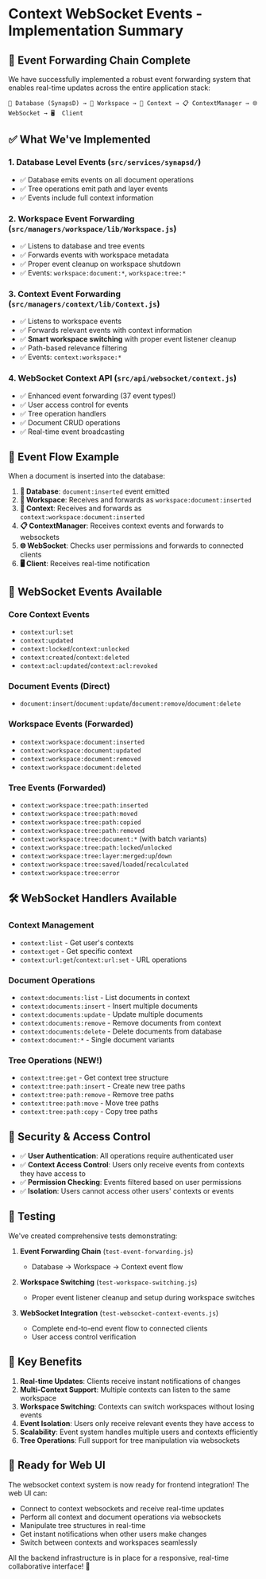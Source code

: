 # Context WebSocket Events - Implementation Summary

## 🎯 **Event Forwarding Chain Complete**

We have successfully implemented a robust event forwarding system that enables real-time updates across the entire application stack:

```
📄 Database (SynapsD) → 🏢 Workspace → 🎯 Context → 📋 ContextManager → 🌐 WebSocket → 🖥️  Client
```

## ✅ **What We've Implemented**

### 1. **Database Level Events** (`src/services/synapsd/`)
- ✅ Database emits events on all document operations
- ✅ Tree operations emit path and layer events
- ✅ Events include full context information

### 2. **Workspace Event Forwarding** (`src/managers/workspace/lib/Workspace.js`)
- ✅ Listens to database and tree events
- ✅ Forwards events with workspace metadata
- ✅ Proper event cleanup on workspace shutdown
- ✅ Events: `workspace:document:*`, `workspace:tree:*`

### 3. **Context Event Forwarding** (`src/managers/context/lib/Context.js`)
- ✅ Listens to workspace events
- ✅ Forwards relevant events with context information
- ✅ **Smart workspace switching** with proper event listener cleanup
- ✅ Path-based relevance filtering
- ✅ Events: `context:workspace:*`

### 4. **WebSocket Context API** (`src/api/websocket/context.js`)
- ✅ Enhanced event forwarding (37 event types!)
- ✅ User access control for events
- ✅ Tree operation handlers
- ✅ Document CRUD operations
- ✅ Real-time event broadcasting

## 🔄 **Event Flow Example**

When a document is inserted into the database:

1. **📄 Database**: `document:inserted` event emitted
2. **🏢 Workspace**: Receives and forwards as `workspace:document:inserted`
3. **🎯 Context**: Receives and forwards as `context:workspace:document:inserted`
4. **📋 ContextManager**: Receives context events and forwards to websockets
5. **🌐 WebSocket**: Checks user permissions and forwards to connected clients
6. **🖥️  Client**: Receives real-time notification

## 📡 **WebSocket Events Available**

### Core Context Events
- `context:url:set`
- `context:updated`
- `context:locked`/`context:unlocked`
- `context:created`/`context:deleted`
- `context:acl:updated`/`context:acl:revoked`

### Document Events (Direct)
- `document:insert`/`document:update`/`document:remove`/`document:delete`

### Workspace Events (Forwarded)
- `context:workspace:document:inserted`
- `context:workspace:document:updated`
- `context:workspace:document:removed`
- `context:workspace:document:deleted`

### Tree Events (Forwarded)
- `context:workspace:tree:path:inserted`
- `context:workspace:tree:path:moved`
- `context:workspace:tree:path:copied`
- `context:workspace:tree:path:removed`
- `context:workspace:tree:document:*` (with batch variants)
- `context:workspace:tree:path:locked`/`unlocked`
- `context:workspace:tree:layer:merged:up`/`down`
- `context:workspace:tree:saved`/`loaded`/`recalculated`
- `context:workspace:tree:error`

## 🛠️ **WebSocket Handlers Available**

### Context Management
- `context:list` - Get user's contexts
- `context:get` - Get specific context
- `context:url:get`/`context:url:set` - URL operations

### Document Operations
- `context:documents:list` - List documents in context
- `context:documents:insert` - Insert multiple documents
- `context:documents:update` - Update multiple documents
- `context:documents:remove` - Remove documents from context
- `context:documents:delete` - Delete documents from database
- `context:document:*` - Single document variants

### Tree Operations (NEW!)
- `context:tree:get` - Get context tree structure
- `context:tree:path:insert` - Create new tree paths
- `context:tree:path:remove` - Remove tree paths
- `context:tree:path:move` - Move tree paths
- `context:tree:path:copy` - Copy tree paths

## 🔐 **Security & Access Control**

- ✅ **User Authentication**: All operations require authenticated user
- ✅ **Context Access Control**: Users only receive events from contexts they have access to
- ✅ **Permission Checking**: Events filtered based on user permissions
- ✅ **Isolation**: Users cannot access other users' contexts or events

## 🧪 **Testing**

We've created comprehensive tests demonstrating:

1. **Event Forwarding Chain** (`test-event-forwarding.js`)
   - Database → Workspace → Context event flow
   
2. **Workspace Switching** (`test-workspace-switching.js`)
   - Proper event listener cleanup and setup during workspace switches
   
3. **WebSocket Integration** (`test-websocket-context-events.js`)
   - Complete end-to-end event flow to connected clients
   - User access control verification

## 🎉 **Key Benefits**

1. **Real-time Updates**: Clients receive instant notifications of changes
2. **Multi-Context Support**: Multiple contexts can listen to the same workspace
3. **Workspace Switching**: Contexts can switch workspaces without losing events
4. **Event Isolation**: Users only receive relevant events they have access to
5. **Scalability**: Event system handles multiple users and contexts efficiently
6. **Tree Operations**: Full support for tree manipulation via websockets

## 🚀 **Ready for Web UI**

The websocket context system is now ready for frontend integration! The web UI can:

- Connect to context websockets and receive real-time updates
- Perform all context and document operations via websockets
- Manipulate tree structures in real-time
- Get instant notifications when other users make changes
- Switch between contexts and workspaces seamlessly

All the backend infrastructure is in place for a responsive, real-time collaborative interface! 🎯 
